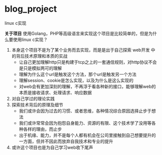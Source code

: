 # blog_project
linux c实现

**关于项目**
使用Golang，PHP等高级语言来实现这个项目是比较简单的，但是为什么要使用linux c实现？

1. 本身这个项目不是为了某个业务而去实现，而是是出于自己探索 web开发 中的背后技术原理和本质的实战
    - 让自己更加理解http只是构建于tcp之上的一套通信规则，对http协议不会是只是模拟两可的理解
    - 理解为什么这个url是触发这个方法，那个url是触发另一个方法
    - 理解session、cookie是怎么实现，以及为什么是这么实现的
    - 对web会有更加深刻的理解，不再浮于看各种新的接口，能够理解web的本质是接收请求、处理请求、响应数据
2. 对自己学过的理论实践
3. 探索技术背后的原理及细节
    - 我们或许会因为过去的习惯、或者思维，各种情况综合原因选择止步于想法
    - 我们或许常常会因为抱怨自身能力、资源的有限、这个技术学了没用等各种各样的理由，而止步
    - 出于机缘、能力，并不是每个人都有机会在公司里接触到自己想要提升的一方面，但并不因此而放弃自我技术和专业的提升
4. 或许这个项目也是为自己学习web收下尾声